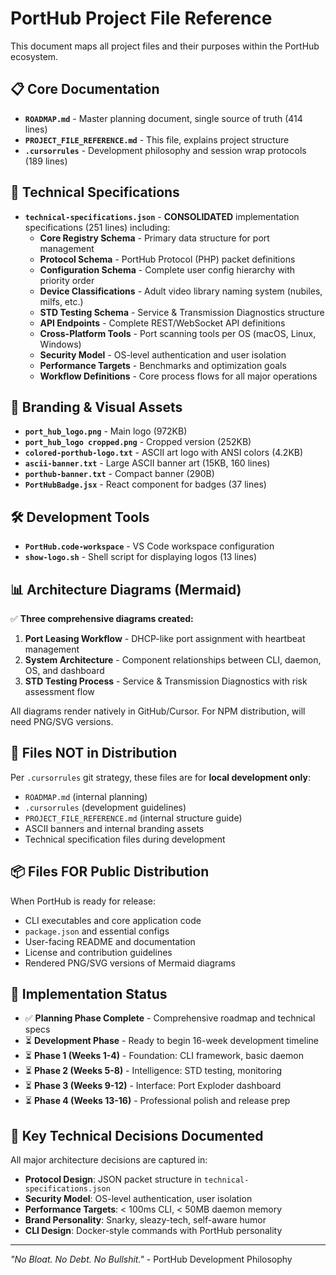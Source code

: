 # PortHub Project File Reference

This document maps all project files and their purposes within the PortHub ecosystem.

## 📋 Core Documentation
- **`ROADMAP.md`** - Master planning document, single source of truth (414 lines)
- **`PROJECT_FILE_REFERENCE.md`** - This file, explains project structure
- **`.cursorrules`** - Development philosophy and session wrap protocols (189 lines)

## 🔧 Technical Specifications  
- **`technical-specifications.json`** - **CONSOLIDATED** implementation specifications (251 lines) including:
  - **Core Registry Schema** - Primary data structure for port management
  - **Protocol Schema** - PortHub Protocol (PHP) packet definitions
  - **Configuration Schema** - Complete user config hierarchy with priority order
  - **Device Classifications** - Adult video library naming system (nubiles, milfs, etc.)
  - **STD Testing Schema** - Service & Transmission Diagnostics structure
  - **API Endpoints** - Complete REST/WebSocket API definitions
  - **Cross-Platform Tools** - Port scanning tools per OS (macOS, Linux, Windows)
  - **Security Model** - OS-level authentication and user isolation
  - **Performance Targets** - Benchmarks and optimization goals
  - **Workflow Definitions** - Core process flows for all major operations

## 🎨 Branding & Visual Assets
- **`port_hub_logo.png`** - Main logo (972KB)
- **`port_hub_logo cropped.png`** - Cropped version (252KB)
- **`colored-porthub-logo.txt`** - ASCII art logo with ANSI colors (4.2KB)
- **`ascii-banner.txt`** - Large ASCII banner art (15KB, 160 lines)
- **`porthub-banner.txt`** - Compact banner (290B)
- **`PortHubBadge.jsx`** - React component for badges (37 lines)

## 🛠️ Development Tools
- **`PortHub.code-workspace`** - VS Code workspace configuration
- **`show-logo.sh`** - Shell script for displaying logos (13 lines)

## 📊 Architecture Diagrams (Mermaid)
✅ **Three comprehensive diagrams created:**
1. **Port Leasing Workflow** - DHCP-like port assignment with heartbeat management
2. **System Architecture** - Component relationships between CLI, daemon, OS, and dashboard
3. **STD Testing Process** - Service & Transmission Diagnostics with risk assessment flow

All diagrams render natively in GitHub/Cursor. For NPM distribution, will need PNG/SVG versions.

## 🚫 Files NOT in Distribution
Per `.cursorrules` git strategy, these files are for **local development only**:
- `ROADMAP.md` (internal planning)
- `.cursorrules` (development guidelines) 
- `PROJECT_FILE_REFERENCE.md` (internal structure guide)
- ASCII banners and internal branding assets
- Technical specification files during development

## 📦 Files FOR Public Distribution
When PortHub is ready for release:
- CLI executables and core application code
- `package.json` and essential configs
- User-facing README and documentation
- License and contribution guidelines
- Rendered PNG/SVG versions of Mermaid diagrams

## 🎯 Implementation Status
- ✅ **Planning Phase Complete** - Comprehensive roadmap and technical specs
- ⏳ **Development Phase** - Ready to begin 16-week development timeline
- ⏳ **Phase 1 (Weeks 1-4)** - Foundation: CLI framework, basic daemon
- ⏳ **Phase 2 (Weeks 5-8)** - Intelligence: STD testing, monitoring
- ⏳ **Phase 3 (Weeks 9-12)** - Interface: Port Exploder dashboard
- ⏳ **Phase 4 (Weeks 13-16)** - Professional polish and release prep

## 🧠 Key Technical Decisions Documented
All major architecture decisions are captured in:
- **Protocol Design**: JSON packet structure in `technical-specifications.json`
- **Security Model**: OS-level authentication, user isolation
- **Performance Targets**: < 100ms CLI, < 50MB daemon memory
- **Brand Personality**: Snarky, sleazy-tech, self-aware humor
- **CLI Design**: Docker-style commands with PortHub personality

---
*"No Bloat. No Debt. No Bullshit."* - PortHub Development Philosophy 
